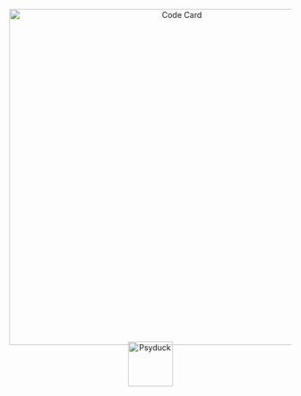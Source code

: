 <p align="center">
  <img src="https://drive.google.com/uc?export=view&id=1qKyC-dI15WarGF9YgpgZ3zlVA-ocmxEG" alt="Code Card" width="600" style="margin-bottom:-20px;">
</p>
<p align="center">
  <img src="https://drive.google.com/uc?export=view&id=1Yb-FQD-RPbDnWkQH-vKil8KpjAgcj8eH" alt="Psyduck" width="80">
</p>
